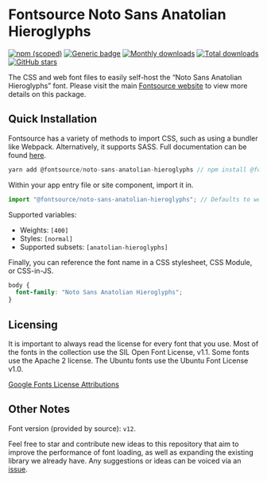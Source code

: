 # Fontsource Noto Sans Anatolian Hieroglyphs

[![npm (scoped)](https://img.shields.io/npm/v/@fontsource/noto-sans-anatolian-hieroglyphs?color=brightgreen)](https://www.npmjs.com/package/@fontsource/noto-sans-anatolian-hieroglyphs) [![Generic badge](https://img.shields.io/badge/fontsource-passing-brightgreen)](https://github.com/fontsource/fontsource) [![Monthly downloads](https://badgen.net/npm/dm/@fontsource/noto-sans-anatolian-hieroglyphs)](https://github.com/fontsource/fontsource) [![Total downloads](https://badgen.net/npm/dt/@fontsource/noto-sans-anatolian-hieroglyphs)](https://github.com/fontsource/fontsource) [![GitHub stars](https://img.shields.io/github/stars/fontsource/fontsource.svg?style=social&label=Star)](https://github.com/fontsource/fontsource/stargazers)

The CSS and web font files to easily self-host the “Noto Sans Anatolian Hieroglyphs” font. Please visit the main [Fontsource website](https://fontsource.org/fonts/noto-sans-anatolian-hieroglyphs) to view more details on this package.

## Quick Installation

Fontsource has a variety of methods to import CSS, such as using a bundler like Webpack. Alternatively, it supports SASS. Full documentation can be found [here](https://fontsource.org/docs/introduction).

```javascript
yarn add @fontsource/noto-sans-anatolian-hieroglyphs // npm install @fontsource/noto-sans-anatolian-hieroglyphs
```

Within your app entry file or site component, import it in.

```javascript
import "@fontsource/noto-sans-anatolian-hieroglyphs"; // Defaults to weight 400.
```

Supported variables:

- Weights: `[400]`
- Styles: `[normal]`
- Supported subsets: `[anatolian-hieroglyphs]`

Finally, you can reference the font name in a CSS stylesheet, CSS Module, or CSS-in-JS.

```css
body {
  font-family: "Noto Sans Anatolian Hieroglyphs";
}
```

## Licensing

It is important to always read the license for every font that you use.
Most of the fonts in the collection use the SIL Open Font License, v1.1. Some fonts use the Apache 2 license. The Ubuntu fonts use the Ubuntu Font License v1.0.

[Google Fonts License Attributions](https://fonts.google.com/attribution)

## Other Notes

Font version (provided by source): `v12`.

Feel free to star and contribute new ideas to this repository that aim to improve the performance of font loading, as well as expanding the existing library we already have. Any suggestions or ideas can be voiced via an [issue](https://github.com/fontsource/fontsource/issues).
